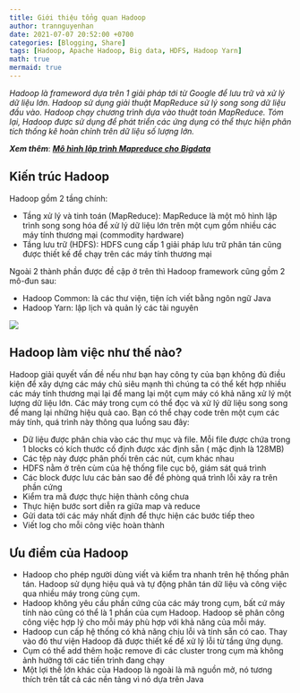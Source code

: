 ```yaml
---
title: Giới thiệu tổng quan Hadoop 
author: trannguyenhan
date: 2021-07-07 20:52:00 +0700
categories: [Blogging, Share]
tags: [Hadoop, Apache Hadoop, Big data, HDFS, Hadoop Yarn]
math: true
mermaid: true
---
```


*Hadoop là frameword dựa trên 1 giải pháp tới từ Google để lưu trữ và xử lý dữ liệu lớn. Hadoop sử dụng giải thuật MapReduce sử lý song song dữ liệu đầu vào. Hadoop chạy chương trình dựa vào thuật toán MapReduce. Tóm lại, Hadoop được sử dụng để phát triển các ứng dụng có thể thực hiện phân tích thống kê hoàn chỉnh trên dữ liệu số lượng lớn.*

***Xem thêm***: [***Mô hình lập trình Mapreduce cho Bigdata***](https://demanejar.github.io/posts/mapreduce-programming-model/)
## Kiến trúc Hadoop 
Hadoop gồm 2 tầng chính: 
- Tầng xử lý và tinh toán (MapReduce): MapReduce là một mô hình lập trình song song hóa để xử lý dữ liệu lớn trên một cụm gồm nhiều các máy tính thương mại (commodity hardware)
- Tầng lưu trữ (HDFS): HDFS cung cấp 1 giải pháp lưu trữ phân tán cũng được thiết kế để chạy trên các máy tính thương mại

Ngoài 2 thành phần được đề cập ở trên thì Hadoop framework cũng gồm 2 mô-đun sau: 
- Hadoop Common: là các thư viện, tiện ích viết bằng ngôn ngữ Java
- Hadoop Yarn: lập lịch và quản lý các tài nguyên


![](https://i.pinimg.com/564x/4a/3c/14/4a3c144fa89a85fd6dbccc07bdb8509a.jpg)


## Hadoop làm việc như thế nào?
Hadoop giải quyết vấn đề nếu như bạn hay công ty của bạn không đủ điều kiện để xây dựng các máy chủ siêu mạnh thì chúng ta có thể kết hợp nhiều các máy tính thương mại lại để mang lại một cụm máy có khả năng xử lý một lượng dữ liệu lớn.
Các máy trong cụm có thể đọc và xử lý dữ liệu song song để mang lại những hiệu quả cao.
Bạn có thể chạy code trên một cụm các máy tính, quá trình này thông qua luồng sau đây: 
- Dữ liệu được phân chia vào các thư mục và file. Mỗi file được chứa trong 1 blocks có kích thước cố định được xác định sẵn ( mặc định là 128MB)
- Các tệp này được phân phối trên các nút, cụm khác nhau 
- HDFS nằm ở trên cùm của hệ thống file cục bộ, giám sát quá trình 
- Các block được lưu các bản sao để đề phòng quá trình lỗi xảy ra trên phần cứng 
- Kiểm tra mã được thực hiện thành công chưa
- Thực hiện bước sort diễn ra giữa map và reduce
- Gửi data tới các máy nhất định để thực hiện các bước tiếp theo
- Viết log cho mỗi công việc hoàn thành

## Ưu điểm của Hadoop 
- Hadoop cho phép người dùng viết và kiểm tra nhanh trên hệ thống phân tán. Hadoop sử dụng hiệu quả và tự động phân tán dữ liệu và công việc qua nhiều máy trong cùng cụm.
- Hadoop không yêu cầu phần cứng của các máy trong cụm, bất cứ máy tính nào cũng có thể là 1 phần của cụm Hadoop. Hadoop sẽ phân công công việc hợp lý cho mỗi máy phù hợp với khả năng của mỗi máy.
- Hadoop cun cấp hệ thống có khả năng chịu lỗi và tính sẵn có cao. Thay vào đó thư viện Hadoop đã được thiết kế để xử lý lỗi từ tầng ứng dụng.
- Cụm có thể add thêm hoặc remove đi các cluster trong cụm mà không ảnh hưởng tới các tiến trình đang chạy
- Một lợi thế lớn khác của Hadoop là ngoài là mã nguồn mở, nó tương thích trên tất cả các nền tảng vì nó dựa trên Java
